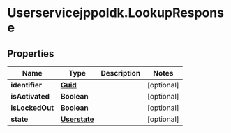 # Userservicejppoldk.LookupResponse

## Properties
Name | Type | Description | Notes
------------ | ------------- | ------------- | -------------
**identifier** | [**Guid**](Guid.md) |  | [optional] 
**isActivated** | **Boolean** |  | [optional] 
**isLockedOut** | **Boolean** |  | [optional] 
**state** | [**Userstate**](Userstate.md) |  | [optional] 


